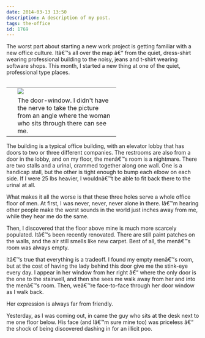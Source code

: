 ```yaml
---
date: 2014-03-13 13:50
description: A description of my post.
tags: the-office
id: 1769
---
```

The worst part about starting a new work project is getting familiar with a new office culture.  Itâ€™s all over the map â€“ from the quiet, dress-shirt wearing professional building to the noisy, jeans and t-shirt wearing software shops.  This month, I started a new thing at one of the quiet, professional type places.

<table cellpadding="2" align="right"><tr><td width="5" rowspan="2"><spacer type="block" width="5" height="1"></td><td width="250" ><img src="/img/doorwindow.jpg"></td></tr><tr><td class="caption" width="250">The door-window.  I didn't have the nerve to take the picture from an angle where the woman who sits through there can see me.</td></tr></table>

The building is a typical office building, with an elevator lobby that has doors to two or three different companies.  The restrooms are also from a door in the lobby, and on my floor, the menâ€™s room is a nightmare.  There are two stalls and a urinal, crammed together along one wall.  One is a handicap stall, but the other is tight enough to bump each elbow on each side.  If I were 25 lbs heavier, I wouldnâ€™t be able to fit back there to the urinal at all.

What makes it all the worse is that these three holes serve a whole office floor of men.  At first, I was never, never, never alone in there.  Iâ€™m hearing other people make the worst sounds in the world just inches away from me, while they hear me do the same.

Then,  I discovered that the floor above mine is much more scarcely populated.  Itâ€™s been recently renovated.  There are still paint patches on the walls, and the air still smells like new carpet.  Best of all, the menâ€™s room was always empty.

Itâ€™s true that everything is a tradeoff.  I found my empty menâ€™s room, but at the cost of having the lady behind this door give me the stink-eye every day.  I appear in her window from her right â€“ where the only door is the one to the stairwell, and then she sees me walk away from her and into the menâ€™s room.  Then, weâ€™re face-to-face through her door window as I walk back.  

Her expression is always far from friendly.

Yesterday, as I was coming out, in came the guy who sits at the desk next to me one floor below.  His face (and Iâ€™m sure mine too) was priceless â€“ the shock of being discovered dashing in for an illicit poo.
